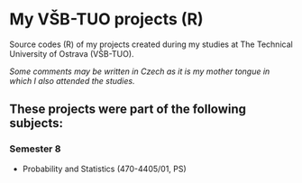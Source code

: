 # My VŠB-TUO projects (R)
Source codes (R) of my projects created during my studies at The Technical University of Ostrava (VŠB-TUO).

*Some comments may be written in Czech as it is my mother tongue in which I also attended the studies.*

## These projects were part of the following subjects:
### Semester 8
- Probability and Statistics (470-4405/01, PS)
